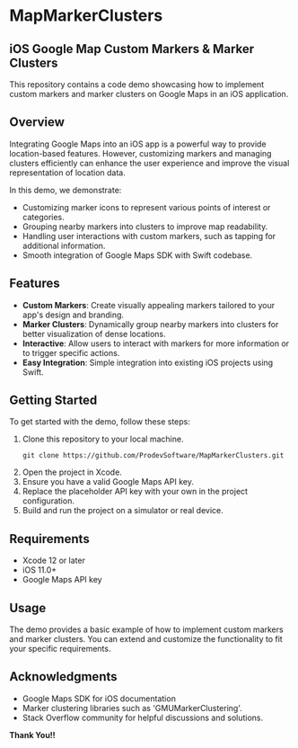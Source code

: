 # MapMarkerClusters

## iOS Google Map Custom Markers & Marker Clusters  

This repository contains a code demo showcasing how to implement custom markers and marker clusters on Google Maps in an iOS application.

## Overview

Integrating Google Maps into an iOS app is a powerful way to provide location-based features. However, customizing markers and managing clusters efficiently can enhance the user experience and improve the visual representation of location data.  

In this demo, we demonstrate:  

- Customizing marker icons to represent various points of interest or categories.
- Grouping nearby markers into clusters to improve map readability.
- Handling user interactions with custom markers, such as tapping for additional information.
- Smooth integration of Google Maps SDK with Swift codebase.

## Features

- **Custom Markers**: Create visually appealing markers tailored to your app's design and branding.
- **Marker Clusters**: Dynamically group nearby markers into clusters for better visualization of dense locations.
- **Interactive**: Allow users to interact with markers for more information or to trigger specific actions.
- **Easy Integration**: Simple integration into existing iOS projects using Swift.

## Getting Started

To get started with the demo, follow these steps:

1. Clone this repository to your local machine.
   ```
   git clone https://github.com/ProdevSoftware/MapMarkerClusters.git
   ```
2. Open the project in Xcode.
3. Ensure you have a valid Google Maps API key.
4. Replace the placeholder API key with your own in the project configuration.
5. Build and run the project on a simulator or real device.

## Requirements

- Xcode 12 or later
- iOS 11.0+
- Google Maps API key

## Usage

The demo provides a basic example of how to implement custom markers and marker clusters. You can extend and customize the functionality to fit your specific requirements.

## Acknowledgments

- Google Maps SDK for iOS documentation
- Marker clustering libraries such as 'GMUMarkerClustering'.
- Stack Overflow community for helpful discussions and solutions.

**Thank You!!**

